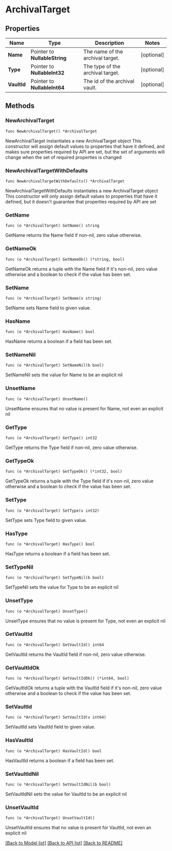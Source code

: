# ArchivalTarget

## Properties

Name | Type | Description | Notes
------------ | ------------- | ------------- | -------------
**Name** | Pointer to **NullableString** | The name of the archival target. | [optional] 
**Type** | Pointer to **NullableInt32** | The type of the archival target. | [optional] 
**VaultId** | Pointer to **NullableInt64** | The id of the archival vault. | [optional] 

## Methods

### NewArchivalTarget

`func NewArchivalTarget() *ArchivalTarget`

NewArchivalTarget instantiates a new ArchivalTarget object
This constructor will assign default values to properties that have it defined,
and makes sure properties required by API are set, but the set of arguments
will change when the set of required properties is changed

### NewArchivalTargetWithDefaults

`func NewArchivalTargetWithDefaults() *ArchivalTarget`

NewArchivalTargetWithDefaults instantiates a new ArchivalTarget object
This constructor will only assign default values to properties that have it defined,
but it doesn't guarantee that properties required by API are set

### GetName

`func (o *ArchivalTarget) GetName() string`

GetName returns the Name field if non-nil, zero value otherwise.

### GetNameOk

`func (o *ArchivalTarget) GetNameOk() (*string, bool)`

GetNameOk returns a tuple with the Name field if it's non-nil, zero value otherwise
and a boolean to check if the value has been set.

### SetName

`func (o *ArchivalTarget) SetName(v string)`

SetName sets Name field to given value.

### HasName

`func (o *ArchivalTarget) HasName() bool`

HasName returns a boolean if a field has been set.

### SetNameNil

`func (o *ArchivalTarget) SetNameNil(b bool)`

 SetNameNil sets the value for Name to be an explicit nil

### UnsetName
`func (o *ArchivalTarget) UnsetName()`

UnsetName ensures that no value is present for Name, not even an explicit nil
### GetType

`func (o *ArchivalTarget) GetType() int32`

GetType returns the Type field if non-nil, zero value otherwise.

### GetTypeOk

`func (o *ArchivalTarget) GetTypeOk() (*int32, bool)`

GetTypeOk returns a tuple with the Type field if it's non-nil, zero value otherwise
and a boolean to check if the value has been set.

### SetType

`func (o *ArchivalTarget) SetType(v int32)`

SetType sets Type field to given value.

### HasType

`func (o *ArchivalTarget) HasType() bool`

HasType returns a boolean if a field has been set.

### SetTypeNil

`func (o *ArchivalTarget) SetTypeNil(b bool)`

 SetTypeNil sets the value for Type to be an explicit nil

### UnsetType
`func (o *ArchivalTarget) UnsetType()`

UnsetType ensures that no value is present for Type, not even an explicit nil
### GetVaultId

`func (o *ArchivalTarget) GetVaultId() int64`

GetVaultId returns the VaultId field if non-nil, zero value otherwise.

### GetVaultIdOk

`func (o *ArchivalTarget) GetVaultIdOk() (*int64, bool)`

GetVaultIdOk returns a tuple with the VaultId field if it's non-nil, zero value otherwise
and a boolean to check if the value has been set.

### SetVaultId

`func (o *ArchivalTarget) SetVaultId(v int64)`

SetVaultId sets VaultId field to given value.

### HasVaultId

`func (o *ArchivalTarget) HasVaultId() bool`

HasVaultId returns a boolean if a field has been set.

### SetVaultIdNil

`func (o *ArchivalTarget) SetVaultIdNil(b bool)`

 SetVaultIdNil sets the value for VaultId to be an explicit nil

### UnsetVaultId
`func (o *ArchivalTarget) UnsetVaultId()`

UnsetVaultId ensures that no value is present for VaultId, not even an explicit nil

[[Back to Model list]](../README.md#documentation-for-models) [[Back to API list]](../README.md#documentation-for-api-endpoints) [[Back to README]](../README.md)


